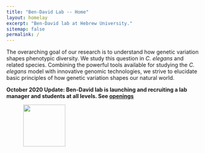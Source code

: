 ```yaml
---
title: "Ben-David Lab -- Home"
layout: homelay
excerpt: "Ben-David lab at Hebrew University."
sitemap: false
permalink: /
---
```


The overarching goal of our research is to understand how genetic variation shapes phenotypic diversity. We study this question in *C. elegans* and related species. Combining the powerful tools available for studying the *C. elegans* model with innovative genomic technologies, we strive to elucidate basic principles of how genetic variation shapes our natural world.


**October 2020 Update: Ben-David lab is launching and recruiting a lab manager and students at all levels. See [openings](openings)**
 
<figure class="fourth">
  <a href="https://new.huji.ac.il/"><img src="{{ site.url }}{{ site.baseurl }}/images/logo.png" alt=""></a> <img src="{{ site.url }}{{ site.baseurl }}/images/logopic/israel-foundation-sc.jpg" style="width: 110px">
</figure>

